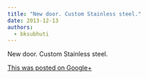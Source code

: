```yaml
---
title: "New door. Custom Stainless steel."
date: 2013-12-13
authors: 
  - bksubhuti
---
```


New door. Custom Stainless steel. ﻿

[This was posted on Google+](https://plus.google.com/+BhikkhuSubhuti/posts/jbac4HvZ9Uv)